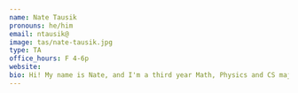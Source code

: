 ```yaml
---
name: Nate Tausik
pronouns: he/him
email: ntausik@
image: tas/nate-tausik.jpg
type: TA
office_hours: F 4-6p
website: 
bio: Hi! My name is Nate, and I'm a third year Math, Physics and CS major from Los Angeles. When not doing problem sets, I can often be found cooking, practicing guitar, or playing video games, so feel free to talk to me about any of these things! CS 70 is one of my favorite classes I've taken at Berkeley; it can be challenging, but it had big impact on how I view math and the world in general. My biggest hope is that you all will find the course fun and exciting, and enjoy it as much as I did!
---
```

